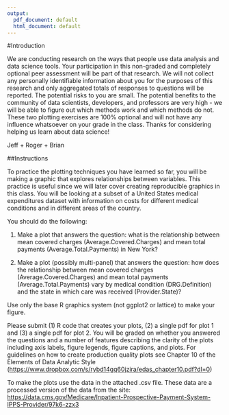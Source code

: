 ```yaml
---
output:
  pdf_document: default
  html_document: default
---
```

#Introduction

We are conducting research on the ways that people use data analysis and data science tools. Your participation in this non-graded and completely optional peer assessment will be part of that research. We will not collect any personally identifiable information about you for the purposes of this research and only aggregated totals of responses to questions will be reported. The potential risks to you are small. The potential benefits to the community of data scientists, developers, and professors are very high - we will be able to figure out which methods work and which methods do not. These two plotting exercises are 100% optional and will not have any influence whatsoever on your grade in the class. Thanks for considering helping us learn about data science!

Jeff + Roger + Brian



##Instructions

To practice the plotting techniques you have learned so far, you will be making a graphic that explores relationships between variables. This practice is useful since we will later cover creating reproducible graphics in this class. You will be looking at a subset of a United States medical expenditures dataset with information on costs for different medical conditions and in different areas of the country.

You should do the following:

1. Make a plot that answers the question: what is the relationship between mean covered charges (Average.Covered.Charges) and mean total payments (Average.Total.Payments) in New York?

2. Make a plot (possibly multi-panel) that answers the question: how does the relationship between mean covered charges (Average.Covered.Charges) and mean total payments (Average.Total.Payments) vary by medical condition (DRG.Definition) and the state in which care was received (Provider.State)?

Use only the base R graphics system (not ggplot2 or lattice) to make your figure.

Please submit (1) R code that creates your plots, (2) a single pdf for plot 1 and (3) a single pdf for plot 2. You will be graded on whether you answered the questions and a number of features describing the clarity of the plots including axis labels, figure legends, figure captions, and plots. For guidelines on how to create production quality plots see Chapter 10 of the Elements of Data Analytic Style (https://www.dropbox.com/s/rybd14gq60jzira/edas_chapter10.pdf?dl=0)

To make the plots use the data in the attached .csv file. These data are a processed version of the data from the site: https://data.cms.gov/Medicare/Inpatient-Prospective-Payment-System-IPPS-Provider/97k6-zzx3
